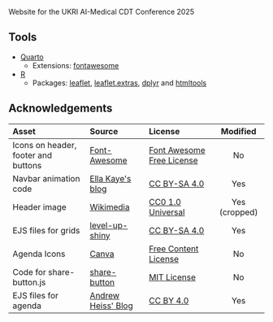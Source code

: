 Website for the UKRI AI-Medical CDT Conference 2025

## Tools

- [Quarto](https://quarto.org/)
    - Extensions: [fontawesome](https://github.com/quarto-ext/fontawesome)
- [R](https://www.r-project.org/)
    - Packages: [leaflet](https://cran.r-project.org/web/packages/leaflet/index.html), [leaflet.extras](https://cran.r-project.org/web/packages/leaflet.extras/index.html), [dplyr](https://cran.r-project.org/web/packages/dplyr/index.html) and [htmltools](https://cran.r-project.org/web/packages/htmltools/index.html)

## Acknowledgements

| Asset  | Source  | License  | Modified  |
|:-|:-|:-|:-:|
| Icons on header, footer and buttons  |  [Font-Awesome](https://github.com/FortAwesome/Font-Awesome) | [Font Awesome Free License](https://fontawesome.com/license/free)  | No  |
| Navbar animation code  | [Ella Kaye's blog](https://github.com/EllaKaye/ellakaye.co.uk)  | [CC BY-SA 4.0](https://creativecommons.org/licenses/by-sa/4.0/)  | Yes  |
| Header image  | [Wikimedia](https://commons.m.wikimedia.org/wiki/File:Histopathology_of_ulcer_in_acute_cholecystitis.jpg)  | [CC0 1.0 Universal](https://creativecommons.org/publicdomain/zero/1.0/deed.en)  | Yes (cropped)  |
| EJS files for grids  | [level-up-shiny](https://github.com/posit-conf-2024/level-up-shiny)  | [CC BY-SA 4.0](https://creativecommons.org/licenses/by-sa/4.0/)  | Yes  |
| Agenda Icons  | [Canva](https://www.canva.com/)  | [Free Content License](https://www.canva.com/policies/content-license-agreement/)  | No  |
| Code for share-button.js  |  [share-button](https://github.com/daviddarnes/share-button) | [MIT License](https://github.com/daviddarnes/share-button?tab=MIT-1-ov-file#readme)  | No  |
| EJS files for agenda  |  [Andrew Heiss' Blog](https://github.com/andrewheiss/ath-quarto) | [CC BY 4.0](https://creativecommons.org/licenses/by/4.0/)  | Yes  |